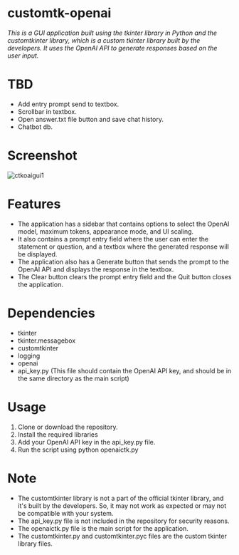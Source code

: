 # customtk-openai
*This is a GUI application built using the tkinter library in Python and the customtkinter library, which is a custom tkinter library built by the developers. It uses the OpenAI API to generate responses based on the user input.*

# TBD
* Add entry prompt send to textbox.
* Scrollbar in textbox.
* Open answer.txt file button and save chat history.
* Chatbot db.

# Screenshot

![ctkoaigui1](https://user-images.githubusercontent.com/86234226/214511149-7bed63b5-5b12-46d3-8f58-1a072b560a08.PNG)

# Features
* The application has a sidebar that contains options to select the OpenAI model, maximum tokens, appearance mode, and UI scaling.
* It also contains a prompt entry field where the user can enter the statement or question, and a textbox where the generated response will be displayed.
* The application also has a Generate button that sends the prompt to the OpenAI API and displays the response in the textbox.
* The Clear button clears the prompt entry field and the Quit button closes the application.
# Dependencies
* tkinter
* tkinter.messagebox
* customtkinter
* logging
* openai
* api_key.py (This file should contain the OpenAI API key, and should be in the same directory as the main script)
# Usage
1. Clone or download the repository.
2. Install the required libraries
3. Add your OpenAI API key in the api_key.py file.
4. Run the script using python openaictk.py

# Note
* The customtkinter library is not a part of the official tkinter library, and it's built by the developers. So, it may not work as expected or may not be compatible with your system.
* The api_key.py file is not included in the repository for security reasons.
* The openaictk.py file is the main script for the application.
* The customtkinter.py and customtkinter.pyc files are the custom tkinter library files.
